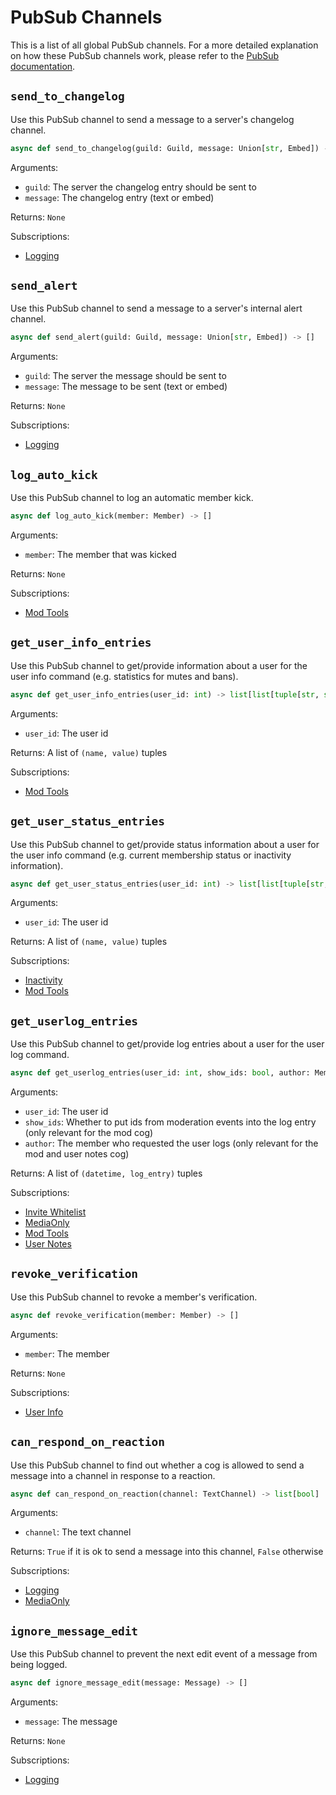 # PubSub Channels

This is a list of all global PubSub channels. For a more detailed explanation on how these PubSub channels work, please refer to the [PubSub documentation](/library/pubsub).


## `send_to_changelog`

Use this PubSub channel to send a message to a server's changelog channel.

```python
async def send_to_changelog(guild: Guild, message: Union[str, Embed]) -> []
```

Arguments:

- `guild`: The server the changelog entry should be sent to
- `message`: The changelog entry (text or embed)

Returns: `None`

Subscriptions:

- [Logging](/cogs/moderation/logging)


## `send_alert`

Use this PubSub channel to send a message to a server's internal alert channel.

```python
async def send_alert(guild: Guild, message: Union[str, Embed]) -> []
```

Arguments:

- `guild`: The server the message should be sent to
- `message`: The message to be sent (text or embed)

Returns: `None`

Subscriptions:

- [Logging](/cogs/moderation/logging)


## `log_auto_kick`

Use this PubSub channel to log an automatic member kick.

```python
async def log_auto_kick(member: Member) -> []
```

Arguments:

- `member`: The member that was kicked

Returns: `None`

Subscriptions:

- [Mod Tools](/cogs/moderation/mod)


## `get_user_info_entries`

Use this PubSub channel to get/provide information about a user for the user info command (e.g. statistics for mutes and bans).

```python
async def get_user_info_entries(user_id: int) -> list[list[tuple[str, str]]]
```

Arguments:

- `user_id`: The user id

Returns: A list of `(name, value)` tuples

Subscriptions:

- [Mod Tools](/cogs/moderation/mod)


## `get_user_status_entries`

Use this PubSub channel to get/provide status information about a user for the user info command (e.g. current membership status or inactivity information).

```python
async def get_user_status_entries(user_id: int) -> list[list[tuple[str, str]]]
```

Arguments:

- `user_id`: The user id

Returns: A list of `(name, value)` tuples

Subscriptions:

- [Inactivity](/cogs/information/inactivity)
- [Mod Tools](/cogs/moderation/mod)


## `get_userlog_entries`

Use this PubSub channel to get/provide log entries about a user for the user log command.

```python
async def get_userlog_entries(user_id: int, show_ids: bool, author: Member) -> list[list[tuple[datetime, str]]]
```

Arguments:

- `user_id`: The user id
- `show_ids`: Whether to put ids from moderation events into the log entry (only relevant for the mod cog)
- `author`: The member who requested the user logs (only relevant for the mod and user notes cog)

Returns: A list of `(datetime, log_entry)` tuples

Subscriptions:

- [Invite Whitelist](/cogs/moderation/invites)
- [MediaOnly](/cogs/moderation/mediaonly)
- [Mod Tools](/cogs/moderation/mod)
- [User Notes](/cogs/moderation/user_notes)


## `revoke_verification`

Use this PubSub channel to revoke a member's verification.

```python
async def revoke_verification(member: Member) -> []
```

Arguments:

- `member`: The member

Returns: `None`

Subscriptions:

- [User Info](/cogs/information/user_info)


## `can_respond_on_reaction`

Use this PubSub channel to find out whether a cog is allowed to send a message into a channel in response to a reaction.

```python
async def can_respond_on_reaction(channel: TextChannel) -> list[bool]
```

Arguments:

- `channel`: The text channel

Returns: `True` if it is ok to send a message into this channel, `False` otherwise

Subscriptions:

- [Logging](/cogs/moderation/logging)
- [MediaOnly](/cogs/moderation/mediaonly)


## `ignore_message_edit`

Use this PubSub channel to prevent the next edit event of a message from being logged.

```python
async def ignore_message_edit(message: Message) -> []
```

Arguments:

- `message`: The message

Returns: `None`

Subscriptions:

- [Logging](/cogs/moderation/logging)
